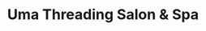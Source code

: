---
title: "Uma Threading Salon & Spa"
url: /bel-air/uma-threading-salon-und-spa/
shop: Kosmetik
---